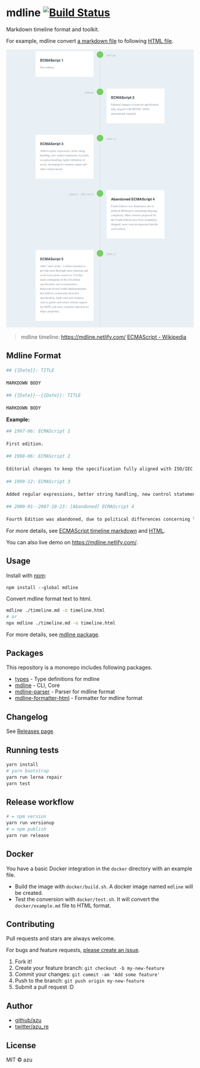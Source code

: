 # mdline [![Build Status](https://travis-ci.org/azu/mdline.svg?branch=master)](https://travis-ci.org/azu/mdline)

Markdown timeline format and toolkit.

For example, mdline convert [a markdown file](packages/mdline-parser/test/snapshots/ecmascript/input.md) to following [HTML file](https://mdline.netlify.com/).

[![ecmascript-timeline.png](./docs/resources/ecmascript-timeline.png)](https://mdline.netlify.com/)

> mdline timeline: <https://mdline.netlify.com/>
> [ECMAScript - Wikipedia](https://en.wikipedia.org/wiki/ECMAScript)

## Mdline Format

```bash
## {{Date}}: TITLE

MARKDOWN BODY

## {{Date}}--{{Date}}: TITLE

MARKDOWN BODY
```

**Example:**

```bash
## 1997-06: ECMAScript 1

First edition.

## 1998-06: ECMAScript 2

Editorial changes to keep the specification fully aligned with ISO/IEC 16262 international standard.

## 1999-12: ECMAScript 3

Added regular expressions, better string handling, new control statements, try/catch exception handling, tighter definition of errors, formatting for numeric output and other enhancements.

## 2000-01--2007-10-23: [Abandoned] ECMAScript 4

Fourth Edition was abandoned, due to political differences concerning language complexity. Many features proposed for the Fourth Edition have been completely dropped; some were incorporated into the sixth edition.
```

For more details, see [ECMAScript timeline markdown](packages/mdline/test/snapshots/example/input.md) and [HTML](packages/mdline/test/snapshots/example/output.html).

You can also live demo on <https://mdline.netlify.com/>.

## Usage

Install with [npm](https://www.npmjs.com/):

`npm install --global mdline`

Convert mdline format text to html.

```bash
mdline ./timeline.md -o timeline.html
# or
npx mdline ./timeline.md -o timeline.html
```

For more details, see [mdline package](./packages/mdline).

## Packages

This repository is a monorepo includes following packages.

- [types](./packages/types) - Type definitions for mdline
- [mdline](./packages/mdline) - CLI, Core
- [mdline-parser](./packages/mdline-parser) - Parser for mdline format
- [mdline-formatter-html](./packages/mdline-formatter-html) - Formatter for mdline format

## Changelog

See [Releases page](https://github.com/azu/mdline/releases).

## Running tests

```bash
yarn install
# yarn bootstrap
yarn run lerna repair
yarn test
```

## Release workflow

```bash
# = npm version
yarn run versionup
# = npm publish
yarn run release
```

## Docker

You have a basic Docker integration in the `docker` directory with an example file.

- Build the image with `docker/build.sh`. A docker image named `mdline` will be created.
- Test the conversion with `docker/test.sh`. It will convert the `docker/example.md` file to HTML format.

## Contributing

Pull requests and stars are always welcome.

For bugs and feature requests, [please create an issue](https://github.com/azu/mdline/issues).

1. Fork it!
2. Create your feature branch: `git checkout -b my-new-feature`
3. Commit your changes: `git commit -am 'Add some feature'`
4. Push to the branch: `git push origin my-new-feature`
5. Submit a pull request :D

## Author

- [github/azu](https://github.com/azu)
- [twitter/azu_re](https://twitter.com/azu_re)

## License

MIT © azu
